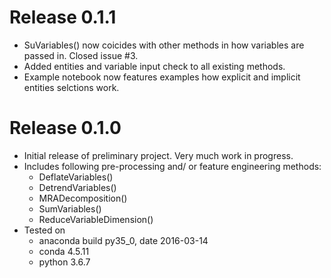 # Release 0.1.1
 - SuVariables() now coicides with other methods in how variables are passed in. Closed issue #3.
 - Added entities and variable input check to all existing methods.
 - Example notebook now features examples how explicit and implicit entities selctions work.

# Release 0.1.0
 - Initial release of preliminary project. Very much work in progress.
 - Includes following pre-processing and/ or feature engineering methods:
    - DeflateVariables()
    - DetrendVariables()
    - MRADecomposition()
    - SumVariables()
    - ReduceVariableDimension()
 - Tested on
    - anaconda build py35_0, date 2016-03-14
    - conda 4.5.11
    - python 3.6.7